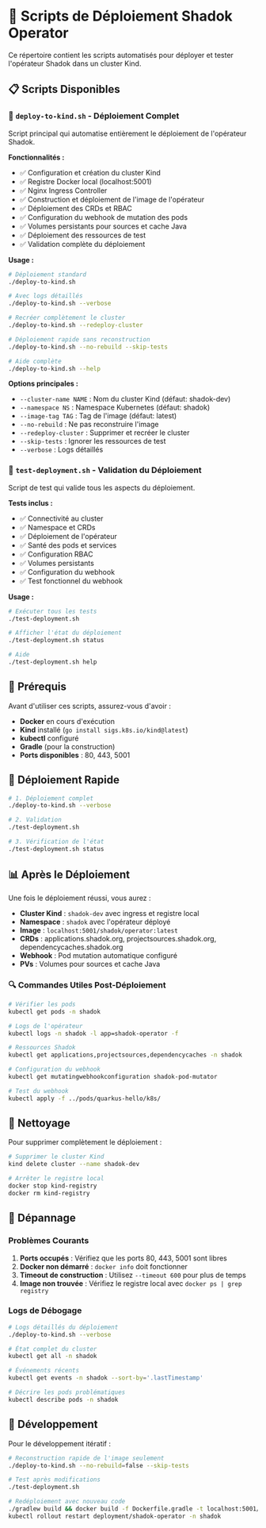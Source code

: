 # 🚀 Scripts de Déploiement Shadok Operator

Ce répertoire contient les scripts automatisés pour déployer et tester
l'opérateur Shadok dans un cluster Kind.

## 📋 Scripts Disponibles

### 🚀 `deploy-to-kind.sh` - Déploiement Complet

Script principal qui automatise entièrement le déploiement de l'opérateur
Shadok.

**Fonctionnalités :**

- ✅ Configuration et création du cluster Kind
- ✅ Registre Docker local (localhost:5001)
- ✅ Nginx Ingress Controller
- ✅ Construction et déploiement de l'image de l'opérateur
- ✅ Déploiement des CRDs et RBAC
- ✅ Configuration du webhook de mutation des pods
- ✅ Volumes persistants pour sources et cache Java
- ✅ Déploiement des ressources de test
- ✅ Validation complète du déploiement

**Usage :**

```bash
# Déploiement standard
./deploy-to-kind.sh

# Avec logs détaillés
./deploy-to-kind.sh --verbose

# Recréer complètement le cluster
./deploy-to-kind.sh --redeploy-cluster

# Déploiement rapide sans reconstruction
./deploy-to-kind.sh --no-rebuild --skip-tests

# Aide complète
./deploy-to-kind.sh --help
```

**Options principales :**

- `--cluster-name NAME` : Nom du cluster Kind (défaut: shadok-dev)
- `--namespace NS` : Namespace Kubernetes (défaut: shadok)
- `--image-tag TAG` : Tag de l'image (défaut: latest)
- `--no-rebuild` : Ne pas reconstruire l'image
- `--redeploy-cluster` : Supprimer et recréer le cluster
- `--skip-tests` : Ignorer les ressources de test
- `--verbose` : Logs détaillés

### 🧪 `test-deployment.sh` - Validation du Déploiement

Script de test qui valide tous les aspects du déploiement.

**Tests inclus :**

- ✅ Connectivité au cluster
- ✅ Namespace et CRDs
- ✅ Déploiement de l'opérateur
- ✅ Santé des pods et services
- ✅ Configuration RBAC
- ✅ Volumes persistants
- ✅ Configuration du webhook
- ✅ Test fonctionnel du webhook

**Usage :**

```bash
# Exécuter tous les tests
./test-deployment.sh

# Afficher l'état du déploiement
./test-deployment.sh status

# Aide
./test-deployment.sh help
```

## 🔧 Prérequis

Avant d'utiliser ces scripts, assurez-vous d'avoir :

- **Docker** en cours d'exécution
- **Kind** installé (`go install sigs.k8s.io/kind@latest`)
- **kubectl** configuré
- **Gradle** (pour la construction)
- **Ports disponibles** : 80, 443, 5001

## 🚀 Déploiement Rapide

```bash
# 1. Déploiement complet
./deploy-to-kind.sh --verbose

# 2. Validation
./test-deployment.sh

# 3. Vérification de l'état
./test-deployment.sh status
```

## 📊 Après le Déploiement

Une fois le déploiement réussi, vous aurez :

- **Cluster Kind** : `shadok-dev` avec ingress et registre local
- **Namespace** : `shadok` avec l'opérateur déployé
- **Image** : `localhost:5001/shadok/operator:latest`
- **CRDs** : applications.shadok.org, projectsources.shadok.org,
  dependencycaches.shadok.org
- **Webhook** : Pod mutation automatique configuré
- **PVs** : Volumes pour sources et cache Java

### 🔍 Commandes Utiles Post-Déploiement

```bash
# Vérifier les pods
kubectl get pods -n shadok

# Logs de l'opérateur
kubectl logs -n shadok -l app=shadok-operator -f

# Ressources Shadok
kubectl get applications,projectsources,dependencycaches -n shadok

# Configuration du webhook
kubectl get mutatingwebhookconfiguration shadok-pod-mutator

# Test du webhook
kubectl apply -f ../pods/quarkus-hello/k8s/
```

## 🧹 Nettoyage

Pour supprimer complètement le déploiement :

```bash
# Supprimer le cluster Kind
kind delete cluster --name shadok-dev

# Arrêter le registre local
docker stop kind-registry
docker rm kind-registry
```

## 🐛 Dépannage

### Problèmes Courants

1. **Ports occupés** : Vérifiez que les ports 80, 443, 5001 sont libres
2. **Docker non démarré** : `docker info` doit fonctionner
3. **Timeout de construction** : Utilisez `--timeout 600` pour plus de temps
4. **Image non trouvée** : Vérifiez le registre local avec
   `docker ps | grep registry`

### Logs de Débogage

```bash
# Logs détaillés du déploiement
./deploy-to-kind.sh --verbose

# État complet du cluster
kubectl get all -n shadok

# Événements récents
kubectl get events -n shadok --sort-by='.lastTimestamp'

# Décrire les pods problématiques
kubectl describe pods -n shadok
```

## 🎯 Développement

Pour le développement itératif :

```bash
# Reconstruction rapide de l'image seulement
./deploy-to-kind.sh --no-rebuild=false --skip-tests

# Test après modifications
./test-deployment.sh

# Redéploiement avec nouveau code
./gradlew build && docker build -f Dockerfile.gradle -t localhost:5001/shadok/operator:latest . && docker push localhost:5001/shadok/operator:latest
kubectl rollout restart deployment/shadok-operator -n shadok
```
